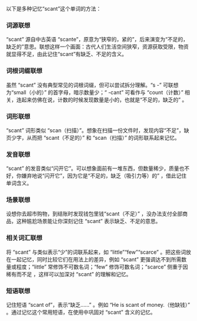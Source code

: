 以下是多种记忆“scant”这个单词的方法：

### 词源联想
“scant” 源自中古英语 “scante”，原意为“狭窄的，紧的”，后来演变为“不足的，缺乏的”意思。联想这样一个画面：古代人们生活空间狭窄，资源获取受限，物资就显得不足，由此记住“scant”有缺乏、不足的含义。

### 词根词缀联想
虽然 “scant” 没有典型常见的词根词缀，但可以尝试拆分理解。“s -” 可联想为“small（小的）” 的首字母，暗示数量少；“ -cant” 可看作与 “count（计数）” 相关，连起来仿佛在说，计数的时候发现数量是小的，也就是“不足的，缺乏的” 。

### 词形联想
“scant” 词形类似 “scan（扫描）”。想象在扫描一份文件时，发现内容“不足”，缺页少字，从而把 “scant（不足的）” 和 “scan（扫描）” 的词形联系起来记忆。

### 发音联想
“scant” 的发音类似“闪开它”。可以想象面前有一堆东西，但数量稀少，质量也不好，你嫌弃地说“闪开它”，因为它是“不足的，缺乏（吸引力等）的” ，借此记住单词含义。

### 场景联想
设想你去超市购物，到结账时发现钱包里钱“scant（不足）” ，没办法支付全部商品，这种尴尬场景能让你深刻记住 “scant” 表示缺乏、不足的意思。

### 相关词汇联想
将 “scant” 与类似表示“少”的词联系起来，如 “little”“few”“scarce” 。把这些词放在一起记忆，同时比较它们在用法上的差异，例如 “scant” 更强调达不到所需数量或程度；“little” 常修饰不可数名词；“few” 修饰可数名词；“scarce” 侧重于因稀有而不足 ，这样可以加深对 “scant” 的理解和记忆。

### 短语联想
记住短语 “scant of”，表示“缺乏……” 。例如 “He is scant of money.（他缺钱）” 。通过记忆这个常用短语，在使用中巩固对 “scant” 含义的记忆。 